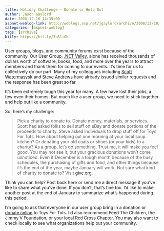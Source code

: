 ```yaml
---
title: Holiday Challenge – Donate or Help Out
author: Jason Gaylord
date: 2008-12-10 14:39:00
aspnet-weblog-link: http://weblogs.asp.net/jgaylord/archive/2008/12/10/holiday-challenge-donate-or-help-out.aspx
categories: [aspnet-weblog]
tags: [archive]
bitly: https://bit.ly/3bS1iGb
---
```


User groups, blogs, and community forums exist because of the community. Our User Group, [.NET Valley](http://dotnetvalley.com/), alone has received thousands of dollars worth of software, books, food, and more over the years to attract members and thank them for coming to our events. It’s time for us to collectively do our part. Many of my colleagues including [Scott Watermasysk](http://simpable.com/life/bhcc-apple/) and [Steve Andrews](http://www.platinumbay.com/) have already issued similar requests and the response has been great so far.

It’s been extremely tough this year for many. A few have lost their jobs, a few even their homes. But much like a user group, we need to stick together and help out like a community.

So, here’s my challenge:

> Pick a charity to donate to. Donate money, materials, or services. Scott had asked folks to sell stuff on eBay and donate portions of the proceeds to charity. Steve asked individuals to drop stuff off for Toys For Tots. How about helping out one morning at your local soup kitchen? Or donating your old coats or shoes (or your kids) to a charity? As a group, let’s do something. Trust me, it will make you feel good. You may not see it, but your gracious donations won’t come unnoticed. Even if December is a tough month because of the busy schedules, the purchasing of gifts and food, and other things because it’s the end of the year, maybe January will work. Not sure what kind of charity to donate to? Visit [give.org](http://give.org/).

Think you can help? Post back here or send me a direct message if you’ve like to share what you’ve done. If you don’t, that’s fine too. I’d like to make another post at the end of January to summarize what’s happened during this period.

I’m going to ask that everyone in our user group bring in a donation or [donate online](https://secure3.convio.net/tft/site/Donation2?idb=1689888040&df_id=1233&1233.donation=form1) to Toys For Tots. I’d also recommend Feed The Children, the Jimmy V Foundation, or your local Red Cross Chapter. You may also want to check locally to see what organizations help out your community.